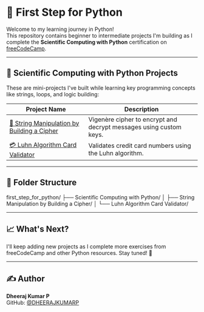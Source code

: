 # 🐍 First Step for Python

Welcome to my learning journey in Python!  
This repository contains beginner to intermediate projects I'm building as I complete the **Scientific Computing with Python** certification on [freeCodeCamp](https://www.freecodecamp.org/learn/scientific-computing-with-python/).

---

## 📘 Scientific Computing with Python Projects

These are mini-projects I've built while learning key programming concepts like strings, loops, and logic building:

| Project Name | Description |
|--------------|-------------|
| [🔐 String Manipulation by Building a Cipher](./Scientific%20Computing%20with%20Python/String%20Manipulation%20by%20Building%20a%20Cipher/README.md) | Vigenère cipher to encrypt and decrypt messages using custom keys. |
| [💳 Luhn Algorithm Card Validator](./Scientific%20Computing%20with%20Python/Luhn%20Algorithm%20Card%20Validator/README.md) | Validates credit card numbers using the Luhn algorithm. |

---

## 📁 Folder Structure

first_step_for_python/
├── Scientific Computing with Python/
│ ├── String Manipulation by Building a Cipher/
│ └── Luhn Algorithm Card Validator/


---

## 📈 What's Next?

I'll keep adding new projects as I complete more exercises from freeCodeCamp and other Python resources. Stay tuned! 🚀

---

## ✍️ Author

**Dheeraj Kumar P**  
GitHub: [@DHEERAJKUMARP](https://github.com/DHEERAJKUMARP)
